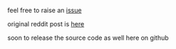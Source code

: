 feel free to raise an [issue](https://github.com/ovibobi/ricoh-recipe-decoder/issues)

original reddit post is [here](https://www.reddit.com/r/ricohGR/comments/1lzi4vx/in_progress_im_working_on_a_gr_iii_jpeg_recipe/)

soon to release the source code as well here on github
